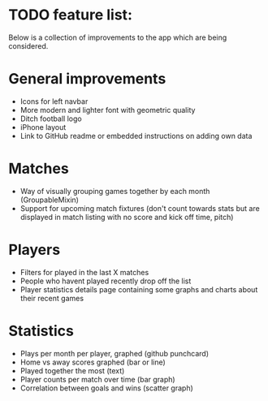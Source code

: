 # TODO feature list:

Below is a collection of improvements to the app which are being considered.

# General improvements

- Icons for left navbar
- More modern and lighter font with geometric quality
- Ditch football logo
- iPhone layout
- Link to GitHub readme or embedded instructions on adding own data

# Matches

- Way of visually grouping games together by each month (GroupableMixin)
- Support for upcoming match fixtures (don't count towards stats but are displayed in match listing with no score and kick off time, pitch)

# Players

- Filters for played in the last X matches
- People who havent played recently drop off the list
- Player statistics details page containing some graphs and charts about their recent games

# Statistics

- Plays per month per player, graphed (github punchcard)
- Home vs away scores graphed (bar or line)
- Played together the most (text)
- Player counts per match over time (bar graph)
- Correlation between goals and wins (scatter graph)

